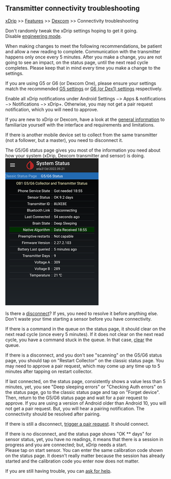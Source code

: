## Transmitter connectivity troubleshooting
[xDrip](../README.md) >> [Features](Features_page.md) >> [Dexcom](./Dexcom_page.md) >> Connectivity troubleshooting  
  
Don't randomly tweak the xDrip settings hoping to get it going.  
Disable [engineering mode](./Engineering-Mode.md).  
  
When making changes to meet the following recommendations, be patient and allow a new reading to complete.  Communication with the transmitter happens only once every 5 minutes.  After you make a change, you are not going to see an impact, on the status page, until the next read cycle completes.  Please keep that in mind every time you make a change to the settings.  
  
If you are using G5 or G6 (or Dexcom One), please ensure your settings match the recommended [G5 settings](./G5-Recommended-Settings.md) or [G6 (or Dex1) settings](./G6-Recommended-Settings.md) respectively.  

Enable all xDrip notifications under Android Settings &#8722;> Apps & notifications &#8722;> Notifications &#8722;> xDrip+.  Otherwise, you may not get a pair request notification, which you will need to approve.  

If you are new to xDrip or Dexcom, have a look at the [general information](./Dexcom-Basics.md) to familiarize yourself with the interface and requirements and limitations.  

If there is another mobile device set to collect from the same transmitter (not a follower, but a master), you need to disconnect it.  

The G5/G6 status page gives you most of the information you need about how your system (xDrip, Dexcom transmitter and sensor) is doing.  
![](./images/system-status-pg.png)  

Is there a [disconnect](./Proper-connectivity.md)?  If yes, you need to resolve it before anything else.  Don't waste your time starting a sensor before you have connectivity.  
  
If there is a command in the queue on the status page, it should clear on the next read cycle (once every 5 minutes).  If it does not clear on the next read cycle, you have a command stuck in the queue.  In that case, [clear](./Clear-queue.md) the queue.  
  
If there is a disconnect, and you don't see "scanning" on the G5/G6 status page, you should tap on "Restart Collector" on the classic status page.  You may need to approve a pair request, which may come up any time up to 5 minutes after tapping on restart collector.  
  
If last connected, on the status page, consistently shows a value less than 5 minutes, yet, you see "Deep sleeping errors" or "Checking Auth errors" on the status page, go to the classic status page and tap on "Forget device".  Then, return to the G5/G6 status page and wait for a pair request to approve.  If you are using a version of Android older than Android 10, you will not get a pair request.  But, you will hear a pairing notification.  The connectivity should be resolved after pairing.  
  
If there is still a disconnect, [trigger a pair request](./MissedPairRequest.md).  It should connect.  
  
If  there is no disconnect, and the status page shows "OK \*\* days" for sensor status, yet, you have no readings, it means that there is a session in progress and you are connected;  but, xDrip needs a start.  
Please tap on start sensor.  You can enter the same calibration code shown on the status page.  It doesn't really matter because the session has already started and the calibration code you enter now does not matter.  
  
If you are still having trouble, you can [ask for help](./Contact.md).  

